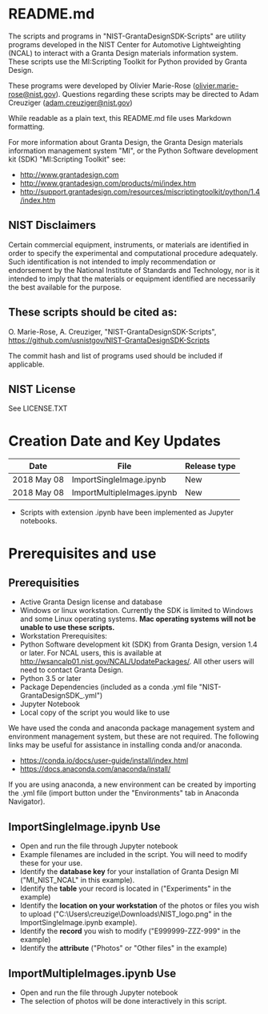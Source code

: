 
# README.md

The scripts and programs in "NIST-GrantaDesignSDK-Scripts" are utility programs developed in the NIST Center for Automotive Lightweighting (NCAL) to interact with a Granta Design materials information system. These scripts use the MI:Scripting Toolkit for Python provided by Granta Design.

These programs were developed by Olivier Marie-Rose (olivier.marie-rose@nist.gov). Questions regarding these scripts may be directed to Adam Creuziger (adam.creuziger@nist.gov)

While readable as a plain text, this README.md file uses Markdown formatting.

For more information about Granta Design, the Granta Design materials information management system "MI", or the Python Software development kit (SDK) "MI:Scripting Toolkit" see:
 - http://www.grantadesign.com
 - http://www.grantadesign.com/products/mi/index.htm
 - http://support.grantadesign.com/resources/miscriptingtoolkit/python/1.4/index.htm

## NIST Disclaimers

Certain commercial equipment, instruments, or materials are identified in order to specify the experimental and computational procedure adequately. Such identification is not intended to imply recommendation or endorsement by the National Institute of Standards and Technology, nor is it intended to imply that the materials or equipment identified are necessarily the best available for the purpose.

## These scripts should be cited as:

O. Marie-Rose, A. Creuziger, "NIST-GrantaDesignSDK-Scripts", https://github.com/usnistgov/NIST-GrantaDesignSDK-Scripts

The commit hash and list of programs used should be included if applicable.

## NIST License

 See LICENSE.TXT

# Creation Date and Key Updates
 Date | File | Release type
 --- | --- | ---
 2018 May 08 | ImportSingleImage.ipynb | New
 2018 May 08 | ImportMultipleImages.ipynb | New

  - Scripts with extension .ipynb have been implemented as Jupyter notebooks.

# Prerequisites and use

## Prerequisities
 - Active Granta Design license and database
 - Windows or linux workstation. Currently the SDK is limited to Windows and some Linux operating systems.  **Mac operating systems will not be unable to use these scripts.**
 - Workstation Prerequisites:
  - Python Software development kit (SDK) from Granta Design, version 1.4 or later. For NCAL users, this is available at http://wsancalp01.nist.gov/NCAL/UpdatePackages/.  All other users will need to contact Granta Design.
  - Python 3.5 or later
  - Package Dependencies (included as a conda .yml file "NIST-GrantaDesignSDK_.yml")
  - Jupyter Notebook
  - Local copy of the script you would like to use

We have used the conda and anaconda package management system and environment management system, but these are not required. The following links may be useful for assistance in installing conda and/or anaconda.
- https://conda.io/docs/user-guide/install/index.html
- https://docs.anaconda.com/anaconda/install/

If you are using anaconda, a new environment can be created by importing the .yml file (import button under the "Environments" tab in Anaconda Navigator).

## ImportSingleImage.ipynb Use
 - Open and run the file through Jupyter notebook
 - Example filenames are included in the script. You will need to modify these for your use.
  - Identify the **database key** for your installation of Granta Design MI ("MI_NIST_NCAL" in this example).
  - Identify the **table** your record is located in ("Experiments" in the example)
  - Identify the **location on your workstation** of the photos or files you wish to upload ("C:\\Users\\creuzige\\Downloads\\NIST_logo.png" in the ImportSingleImage.ipynb example).
  - Identify the **record** you wish to modify ("E999999-ZZZ-999" in the example)
  - Identify the **attribute** ("Photos" or "Other files" in the example)

## ImportMultipleImages.ipynb Use
- Open and run the file through Jupyter notebook
 - The selection of photos will be done interactively in this script.
